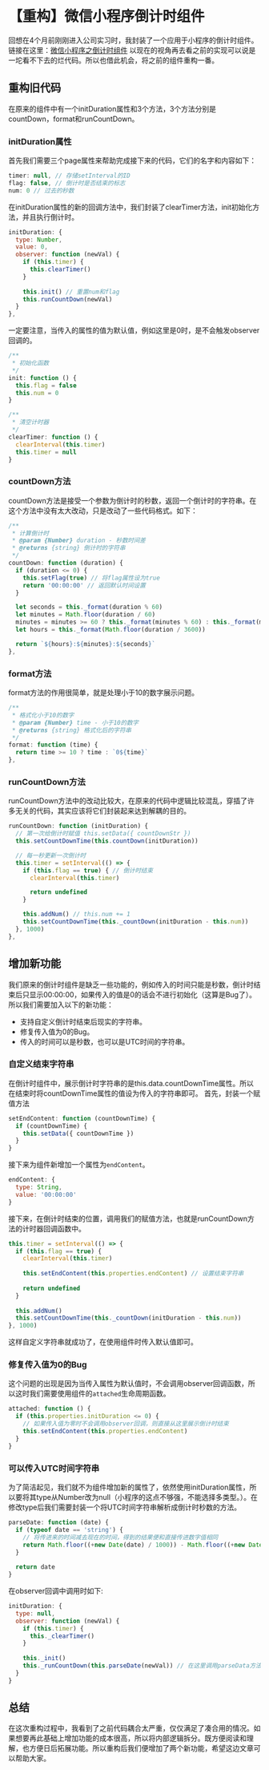 # 【重构】微信小程序倒计时组件
回想在4个月前刚刚进入公司实习时，我封装了一个应用于小程序的倒计时组件。链接在这里：[微信小程序之倒计时组件](https://juejin.im/post/5ac8746951882555770cb6ad)
以现在的视角再去看之前的实现可以说是一坨看不下去的烂代码。所以也借此机会，将之前的组件重构一番。

## 重构旧代码
在原来的组件中有一个initDuration属性和3个方法，3个方法分别是countDown，format和runCountDown。
### initDuration属性
首先我们需要三个page属性来帮助完成接下来的代码，它们的名字和内容如下：

```javascript
timer: null, // 存储setInterval的ID
flag: false, // 倒计时是否结束的标志
num: 0 // 过去的秒数
```
在initDuration属性的新的回调方法中，我们封装了clearTimer方法，init初始化方法，并且执行倒计时。
```javascript
initDuration: {
  type: Number,
  value: 0,
  observer: function (newVal) {
    if (this.timer) {
      this.clearTimer()
    }
  
    this.init() // 重置num和flag
    this.runCountDown(newVal)
  }
},
```
一定要注意，当传入的属性的值为默认值，例如这里是0时，是不会触发observer回调的。

```javascript
/**
 * 初始化函数
 */
init: function () {
  this.flag = false
  this.num = 0
}

/**
 * 清空计时器
 */
clearTimer: function () {
  clearInterval(this.timer)
  this.timer = null
}
```
### countDown方法
countDown方法是接受一个参数为倒计时的秒数，返回一个倒计时的字符串。在这个方法中没有太大改动，只是改动了一些代码格式。如下：

```javascript
/**
 * 计算倒计时
 * @param {Number} duration - 秒数时间差
 * @returns {string} 倒计时的字符串
 */
countDown: function (duration) {
  if (duration <= 0) {
    this.setFlag(true) // 将flag属性设为true
    return '00:00:00' // 返回默认时间设置
  }

  let seconds = this._format(duration % 60)
  let minutes = Math.floor(duration / 60)
  minutes = minutes >= 60 ? this._format(minutes % 60) : this._format(minutes)
  let hours = this._format(Math.floor(duration / 3600))

  return `${hours}:${minutes}:${seconds}`
},
```

### format方法
format方法的作用很简单，就是处理小于10的数字展示问题。

```javascript
/**
 * 格式化小于10的数字
 * @param {Number} time - 小于10的数字
 * @returns {string} 格式化后的字符串
 */
format: function (time) {
  return time >= 10 ? time : `0${time}`
},
```
### runCountDown方法
runCountDown方法中的改动比较大，在原来的代码中逻辑比较混乱，穿插了许多无关的代码，其实应该将它们封装起来达到解耦的目的。

```javascript
runCountDown: function (initDuration) {
  // 第一次给倒计时赋值 this.setData({ countDownStr })
  this.setCountDownTime(this.countDown(initDuration))

  // 每一秒更新一次倒计时
  this.timer = setInterval(() => {
    if (this.flag == true) { // 倒计时结束
      clearInterval(this.timer)

      return undefined
    }

    this.addNum() // this.num += 1
    this.setCountDownTime(this._countDown(initDuration - this.num))
  }, 1000)
},
```

## 增加新功能
我们原来的倒计时组件是缺乏一些功能的，例如传入的时间只能是秒数，倒计时结束后只显示00:00:00，如果传入的值是0的话会不进行初始化（这算是Bug了）。所以我们需要加入以下的新功能：
* 支持自定义倒计时结束后现实的字符串。
* 修复传入值为0的Bug。
* 传入的时间可以是秒数，也可以是UTC时间的字符串。

### 自定义结束字符串
在倒计时组件中，展示倒计时字符串的是this.data.countDownTime属性。所以在结束时将countDownTime属性的值设为传入的字符串即可。
首先，封装一个赋值方法
```javascript
setEndContent: function (countDownTime) {
  if (countDownTime) {
    this.setData({ countDownTime })
  }
}
```
接下来为组件新增加一个属性为`endContent`。

```javascript
endContent: {
  type: String,
  value: '00:00:00'
}
```
接下来，在倒计时结束的位置，调用我们的赋值方法，也就是runCountDown方法的计时器回调函数中。

```javascript
this.timer = setInterval(() => {
  if (this.flag == true) {
    clearInterval(this.timer)
    
    this.setEndContent(this.properties.endContent) // 设置结束字符串
    
    return undefined
  }
    
  this.addNum()
  this.setCountDownTime(this._countDown(initDuration - this.num))
}, 1000)
```
这样自定义字符串就成功了，在使用组件时传入默认值即可。

### 修复传入值为0的Bug
这个问题的出现是因为当传入属性为默认值时，不会调用observer回调函数，所以这时我们需要使用组件的`attached`生命周期函数。

```javascript
attached: function () {
  if (this.properties.initDuration <= 0) {
    // 如果传入值为零时不会调用observer回调，则直接从这里展示倒计时结束
    this.setEndContent(this.properties.endContent)
  }
}
```

### 可以传入UTC时间字符串
为了简洁起见，我们就不为组件增加新的属性了，依然使用initDuration属性，所以要将其type从Number改为null（小程序的这点不够强，不能选择多类型。）。在修改type后我们需要封装一个将UTC时间字符串解析成倒计时秒数的方法。

```javascript
parseDate: function (date) {
  if (typeof date == 'string') {
    // 将传进来的时间减去现在的时间，得到的结果便和直接传进数字值相同
    return Math.floor((+new Date(date) / 1000)) - Math.floor((+new Date / 1000))
  }
  
  return date
}
```

在observer回调中调用时如下:

```javascript
initDuration: {
  type: null,
  observer: function (newVal) {
    if (this.timer) {
      this._clearTimer()
    }
  
    this._init()
    this._runCountDown(this.parseDate(newVal)) // 在这里调用parseData方法
  }
}
```

## 总结
在这次重构过程中，我看到了之前代码耦合太严重，仅仅满足了凑合用的情况。如果想要再此基础上增加功能的成本很高，所以将内部逻辑拆分。既方便阅读和理解，也方便日后拓展功能。所以重构后我们便增加了两个新功能，希望这边文章可以帮助大家。